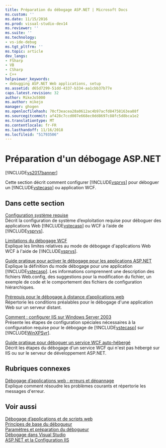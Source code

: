 ```yaml
---
title: Préparation du débogage ASP.NET | Microsoft Docs
ms.custom: ''
ms.date: 11/15/2016
ms.prod: visual-studio-dev14
ms.reviewer: ''
ms.suite: ''
ms.technology:
- vs-ide-debug
ms.tgt_pltfrm: ''
ms.topic: article
dev_langs:
- FSharp
- VB
- CSharp
- C++
helpviewer_keywords:
- debugging ASP.NET Web applications, setup
ms.assetid: d65d7299-51dd-4337-b334-aa1cbb37b77e
caps.latest.revision: 32
author: MikeJo5000
ms.author: mikejo
manager: ghogen
ms.openlocfilehash: 70cf3eacea28a0612ac4b97acfd84758163ea88f
ms.sourcegitcommit: af428c7ccd007e668ec0dd8697c88fc5d8bca1e2
ms.translationtype: MT
ms.contentlocale: fr-FR
ms.lasthandoff: 11/16/2018
ms.locfileid: "51793506"
---
```

# <a name="preparing-to-debug-aspnet"></a>Préparation d'un débogage ASP.NET
[!INCLUDE[vs2017banner](../includes/vs2017banner.md)]

Cette section décrit comment configurer [!INCLUDE[vsprvs](../includes/vsprvs-md.md)] pour déboguer un [!INCLUDE[vstecasp](../includes/vstecasp-md.md)] ou application WCF.  
  
## <a name="in-this-section"></a>Dans cette section  
 [Configuration système requise](../debugger/aspnet-debugging-system-requirements.md)  
 Décrit la configuration de système d’exploitation requise pour déboguer des applications Web [!INCLUDE[vstecasp](../includes/vstecasp-md.md)] ou WCF à l’aide de [!INCLUDE[vsprvs](../includes/vsprvs-md.md)].  
  
 [Limitations du débogage WCF](../debugger/limitations-on-wcf-debugging.md)  
 Explique les limites relatives au mode de débogage d'applications Web WCF à l'aide de [!INCLUDE[vsprvs](../includes/vsprvs-md.md)].  
  
 [Guide pratique pour activer le débogage pour les applications ASP.NET](../debugger/how-to-enable-debugging-for-aspnet-applications.md)  
 Explique la définition du mode débogage pour une application [!INCLUDE[vstecasp](../includes/vstecasp-md.md)]. Les informations comprennent une description des fichiers Web.config, des suggestions pour la modification du fichier, un exemple de code et le comportement des fichiers de configuration hiérarchiques.  
  
 [Prérequis pour le débogage à distance d’applications web](../debugger/prerequistes-for-remote-debugging-web-applications.md)  
 Répertorie les conditions préalables pour le débogage d'une application Web sur un serveur distant.  
  
 [Comment : configurer IIS sur Windows Server 2003](http://msdn.microsoft.com/en-us/23d557c5-ffcb-4fb2-be7c-5901d5f72ea1)  
 Présente les étapes de configuration spéciales nécessaires à la configuration requise pour le débogage de [!INCLUDE[vstecasp](../includes/vstecasp-md.md)] sur [!INCLUDE[WinXPSvr](../includes/winxpsvr-md.md)].  
  
 [Guide pratique pour déboguer un service WCF auto-hébergé](../debugger/how-to-debug-a-self-hosted-wcf-service.md)  
 Décrit les étapes du débogage d'un service WCF qui n'est pas hébergé sur IIS ou sur le serveur de développement ASP.NET.  
  
## <a name="related-sections"></a>Rubriques connexes  
 [Débogage d’applications web : erreurs et dépannage](../debugger/debugging-web-applications-errors-and-troubleshooting.md)  
 Explique comment résoudre les problèmes courants et répertorie les messages d'erreur.  
  
## <a name="see-also"></a>Voir aussi  
 [Débogage d’applications et de scripts web](../debugger/debugging-web-applications-and-script.md)   
 [Principes de base du débogueur](../debugger/debugger-basics.md)   
 [Paramètres et préparation du débogueur](../debugger/debugger-settings-and-preparation.md)   
 [Débogage dans Visual Studio](../debugger/debugging-in-visual-studio.md)   
 [ASP.NET et la Configuration IIS](http://msdn.microsoft.com/library/47ebf3b5-98de-4d31-a335-57e2ccd974b8)



